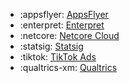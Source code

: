 <!-- To add an entry, first add an SVG logo in overrides/.icons, then add a new line item in the table. Wrap the icon filename in colons to reference it. -->

<div class="grid cards" markdown>

- :appsflyer: [AppsFlyer](../data/destinations/appsflyer-cohort.md)
- :enterpret: [Enterpret](../data/destinations/enterpret-cohort.md)
- :netcore: [Netcore Cloud](../data/destinations/netcore-cohort.md)
- :statsig: [Statsig](../data/destinations/statsig-cohort.md)
- :tiktok: [TikTok Ads](../data/destinations/tiktok-cohort.md)
- :qualtrics-xm: [Qualtrics](../data/destinations/qualtrics-cohort.md)

</div>